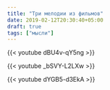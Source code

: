 ```yaml
---
title: "Три мелодии из фильмов"
date: 2019-02-12T20:30:40+05:00
draft: true
tags: ["мысли"]
---
```


{{< youtube dBU4v-qY5ng >}}

{{< youtube _bSVY-L2LXw >}}

{{< youtube dYGB5-d3EkA >}}